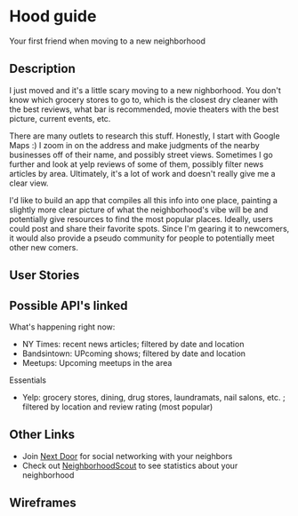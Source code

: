 # Hood guide
  Your first friend when moving to a new neighborhood

## Description
  I just moved and it's a little scary moving to a new nighborhood. You don't know which grocery stores to go to, which is the closest dry cleaner with the best reviews, what bar is recommended, movie theaters with the best picture, current events, etc. 
  
  There are many outlets to research this stuff. Honestly, I start with Google Maps :) I zoom in on the address and make judgments of the nearby businesses off of their name, and possibly street views. Sometimes I go further and look at yelp reviews of some of them, possibly filter news articles by area. Ultimately, it's a lot of work and doesn't really give me a clear view.
  
  I'd like to build an app that compiles all this info into one place, painting a slightly more clear picture of what the neighborhood's vibe will be and potentially give resources to find the most popular places. Ideally, users could post and share their favorite spots. Since I'm gearing it to newcomers, it would also provide a pseudo community for people to potentially meet other new comers. 

## User Stories

## Possible API's linked

What's happening right now:
  - NY Times: recent news articles; filtered by date and location
  - Bandsintown: UPcoming shows; filtered by date and location
  - Meetups: Upcoming meetups in the area

Essentials
  - Yelp: grocery stores, dining, drug stores, laundramats, nail salons, etc. ; filtered by location and review rating (most popular)

## Other Links

  - Join [Next Door](https://nextdoor.com/find-neighborhood/) for social networking with your neighbors
  - Check out [NeighborhoodScout](http://www.neighborhoodscout.com/) to see statistics about your neighborhood

## Wireframes


